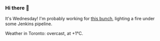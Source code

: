 ### Hi there :wave:

It's Wednesday! I'm probably working for [this bunch](https://github.com/kohofinancial), lighting a fire under some Jenkins pipeline.

Weather in Toronto: overcast, at +1°C.
